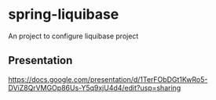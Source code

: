 # spring-liquibase

An project to configure liquibase project

## Presentation

https://docs.google.com/presentation/d/1TerFObDGt1KwRo5-DViZ8QrVMGOp86Us-Y5q9xjU4d4/edit?usp=sharing
